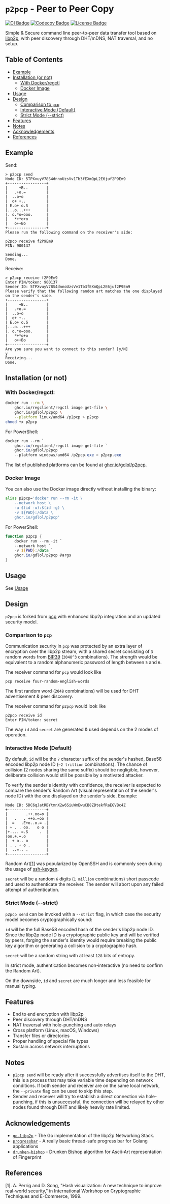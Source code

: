 # `p2pcp` - Peer to Peer Copy

[CI Badge]: https://img.shields.io/github/actions/workflow/status/gdlol/p2pcp/.github%2Fworkflows%2Fmain.yml
[CI URL]: https://github.com/gdlol/p2pcp/actions/workflows/main.yml
[Codecov Badge]: https://img.shields.io/codecov/c/github/gdlol/p2pcp
[Codecov URL]: https://codecov.io/gh/gdlol/p2pcp
[License Badge]: https://img.shields.io/github/license/gdlol/p2pcp

[![CI Badge][CI Badge]][CI URL]
[![Codecov Badge][Codecov Badge]][Codecov URL]
[![License Badge][License Badge]](LICENSE)

Simple & Secure command line peer-to-peer data transfer tool based on
[libp2p](https://github.com/libp2p/go-libp2p), with peer discovery through DHT/mDNS,
NAT traversal, and no setup.

## Table of Contents

- [Example](#example)
- [Installation (or not)](#installation-or-not)
  - [With Docker/regctl](#with-dockerregctl)
  - [Docker Image](#docker-image)
- [Usage](#usage)
- [Design](#design)
  - [Comparison to `pcp`](#comparison-to-pcp)
  - [Interactive Mode (Default)](#interactive-mode-default)
  - [Strict Mode (--strict)](#strict-mode---strict)
- [Features](#features)
- [Notes](#notes)
- [Acknowledgements](#acknowledgements)
- [References](#references)

## Example

Send:

```
> p2pcp send
Node ID: 5TPXvuyV78S4dnnoUzsVv1Tb3fEXmQpL2E6juf2P9Em9
+-----------------+
|     +B..        |
|   .+o.=         |
|  ..o+o          |
|  o+ +..         |
| E.o+ o.S        |
|...o...+++       |
|. o.*o=ooo.      |
|   *+*o+o        |
|   o++Bo         |
+-----------------+
Please run the following command on the receiver's side:

p2pcp receive f2P9Em9
PIN: 900137

Sending...
Done.
```

Receive:

```
> p2pcp receive f2P9Em9
Enter PIN/token: 900137
Sender ID: 5TPXvuyV78S4dnnoUzsVv1Tb3fEXmQpL2E6juf2P9Em9
Please verify that the following random art matches the one displayed on the sender's side.
+-----------------+
|     +B..        |
|   .+o.=         |
|  ..o+o          |
|  o+ +..         |
| E.o+ o.S        |
|...o...+++       |
|. o.*o=ooo.      |
|   *+*o+o        |
|   o++Bo         |
+-----------------+
Are you sure you want to connect to this sender? [y/N]
y
Receiving...
Done.
```

## Installation (or not)

### With Docker/regctl:

```sh
docker run --rm \
    ghcr.io/regclient/regctl image get-file \
    ghcr.io/gdlol/p2pcp \
    --platform linux/amd64 /p2pcp > p2pcp
chmod +x p2pcp
```

For PowerShell:

```ps1
docker run --rm `
    ghcr.io/regclient/regctl image get-file `
    ghcr.io/gdlol/p2pcp `
    --platform windows/amd64 /p2pcp.exe > p2pcp.exe
```

The list of published platforms can be found at [ghcr.io/gdlol/p2pcp](https://ghcr.io/gdlol/p2pcp).

### Docker Image

You can also use the Docker image directly without installing the binary:

```sh
alias p2pcp='docker run --rm -it \
    --network host \
    -u $(id -u):$(id -g) \
    -v ${PWD}:/data \
    ghcr.io/gdlol/p2pcp'
```

For PowerShell:

```ps1
function p2pcp {
    docker run --rm -it `
    --network host `
    -v ${PWD}:/data `
    ghcr.io/gdlol/p2pcp @args
}
```

## Usage

See [Usage](docs/Usage.md)

## Design

`p2pcp` is forked from [pcp](https://github.com/dennis-tra/pcp) with enhanced libp2p integration and an
updated security model.

### Comparison to `pcp`

Communication security in `pcp` was protected by an extra layer of encryption over the libp2p
stream, with a shared secret consisting of `3` random words from
[BIP39](https://github.com/bitcoin/bips/blob/master/bip-0039/bip-0039-wordlists.md) (`2048^3` combinations).
The strength would be equivalent to a random alphanumeric password of length between `5` and `6`.

The receiver command for `pcp` would look like

```
pcp receive four-random-english-words
```

The first random word (`2048` combinations) will be used for DHT advertisement & peer discovery.

The receiver command for `p2pcp` would look like

```
p2pcp receive id
Enter PIN/token: secret
```

The way `id` and `secret` are generated & used depends on the 2 modes of operation.

### Interactive Mode (Default)

By default, `id` will be the `7` character suffix of the sender's hashed, Base58 encoded libp2p node ID
(`~2 trillion` combinations). The chance of collision (2 nodes sharing the same suffix) should be negligible,
however, deliberate collision would still be possible by a motivated attacker.

To verify the sender's identity with confidence, the receiver is expected to compare the sender's Random Art
(visual representation of the sender's node ID) with the one displayed on the sender's side. Example:

```
Node ID: 5DC6qJatRBYtmnX2w6SiuWmEwuCB8ZDtekfRaEGVBc4Z
+-----------------+
|        .++.oo=o |
|   .   . ++o.=oo |
|  =   .E+o..o.= .|
| + . . oo.   o o |
|+.... =.S     .  |
|oo.+.=.o         |
|  + o.. o        |
| . . + o .       |
|  ..=.. .        |
+-----------------+
```

Random Art[[1](#r1)] was popularized by OpenSSH and is commonly seen during the usage of
[ssh-keygen](https://man.openbsd.org/ssh-keygen#l).

`secret` will be a random `6` digits (`1 million` combinations) short passcode and used to authenticate the receiver.
The sender will abort upon any failed attempt of authentication.

### Strict Mode (--strict)

`p2pcp send` can be invoked with a `--strict` flag, in which case the security model becomes cryptographically sound:

`id` will be the full Base58 encoded hash of the sender's libp2p node ID. Since the libp2p node ID is a
cryptographic public key and will be verified by peers, forging the sender's identity would require
breaking the public key algorithm or generating a collision to a cryptographic hash.

`secret` will be a random string with at least `128` bits of entropy.

In strict mode, authentication becomes non-interactive (no need to confirm the Random Art).

On the downside, `id` and `secret` are much longer and less feasible for manual typing.

## Features

- End to end encryption with libp2p
- Peer discovery through DHT/mDNS
- NAT traversal with hole-punching and auto relays
- Cross platform (Linux, macOS, Windows)
- Transfer files or directories
- Proper handling of special file types
- Sustain across network interruptions

## Notes

- `p2pcp send` will be ready after it successfully advertises itself to the DHT, this is a process that may take
  variable time depending on network conditions. If both sender and receiver are on the same local network,
  the `--private` flag can be used to skip this step.
- Sender and receiver will try to establish a direct connection via hole-punching, if this is unsuccessful,
  the connection will be relayed by other nodes found through DHT and likely heavily rate limited.

## Acknowledgements

- [`go-libp2p`](https://github.com/libp2p/go-libp2p) - The Go implementation of the libp2p Networking Stack.
- [`progressbar`](https://github.com/schollz/progressbar) - A really basic thread-safe progress bar for Golang applications
- [`drunken-bishop`](https://github.com/moul/drunken-bishop) - Drunken Bishop algorithm for Ascii-Art representation of Fingerprint

## References

<!-- spell-checker: ignore Perrig -->

<a id="r1"></a>

[1]. A. Perrig and D. Song, "Hash visualization: A new technique to improve real-world security," in International Workshop on Cryptographic Techniques and E-Commerce, 1999.
